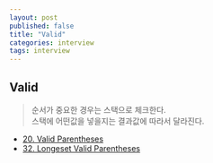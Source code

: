 ```yaml
---
layout: post
published: false
title: "Valid"
categories: interview
tags: interview 
---
```


## Valid
> 순서가 중요한 경우는 스택으로 체크한다.   
> 스택에 어떤값을 넣을지는 결과값에 따라서 달라진다.

- [20. Valid Parentheses]()
- [32. Longeset Valid Parentheses]()

